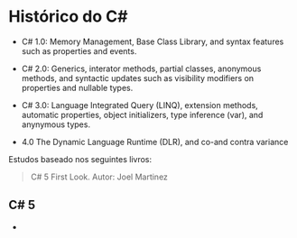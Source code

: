 # Histórico do C#

* C# 1.0: Memory Management, Base Class Library, and syntax features such as properties and events.

* C# 2.0: Generics, interator methods, partial classes, anonymous methods, and syntactic updates such as visibility modifiers on properties and nullable types.

* C# 3.0: Language Integrated Query (LINQ), extension methods, automatic properties, object initializers, type inference (var), and anynymous types.

* 4.0 The Dynamic Language Runtime (DLR), and co-and contra variance


Estudos baseado nos seguintes livros:

>C# 5 First Look. Autor: Joel Martinez

## C# 5

* 

